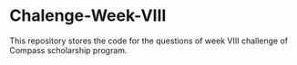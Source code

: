 # Chalenge-Week-VIII
This repository stores the code for the questions of week VIII challenge of Compass scholarship program.
